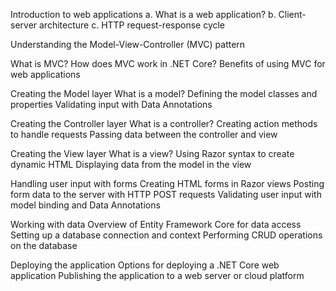 Introduction to web applications
a. What is a web application?
b. Client-server architecture
c. HTTP request-response cycle

Understanding the Model-View-Controller (MVC) pattern

What is MVC?
How does MVC work in .NET Core?
Benefits of using MVC for web applications

Creating the Model layer
What is a model?
Defining the model classes and properties
Validating input with Data Annotations

Creating the Controller layer
What is a controller?
Creating action methods to handle requests
Passing data between the controller and view

Creating the View layer
What is a view?
Using Razor syntax to create dynamic HTML
Displaying data from the model in the view

Handling user input with forms
Creating HTML forms in Razor views
Posting form data to the server with HTTP POST requests
Validating user input with model binding and Data Annotations

Working with data
Overview of Entity Framework Core for data access
Setting up a database connection and context
Performing CRUD operations on the database

Deploying the application
Options for deploying a .NET Core web application
Publishing the application to a web server or cloud platform